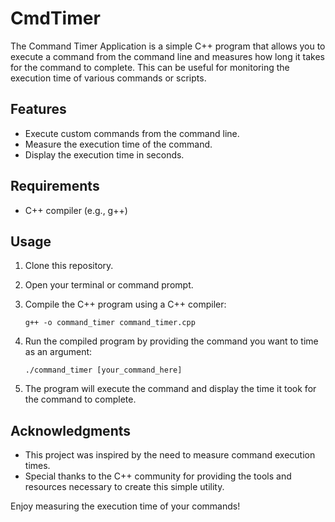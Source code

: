# CmdTimer

The Command Timer Application is a simple C++ program that allows you to execute a command from the command line and measures how long it takes for the command to complete. This can be useful for monitoring the execution time of various commands or scripts.

## Features

- Execute custom commands from the command line.
- Measure the execution time of the command.
- Display the execution time in seconds.

## Requirements

- C++ compiler (e.g., g++)

## Usage

1. Clone this repository.

2. Open your terminal or command prompt.

3. Compile the C++ program using a C++ compiler:

   ```shell
   g++ -o command_timer command_timer.cpp

4. Run the compiled program by providing the command you want to time as an argument:

   ```shell
   ./command_timer [your_command_here]

5. The program will execute the command and display the time it took for the command to complete.

## Acknowledgments
- This project was inspired by the need to measure command execution times.
- Special thanks to the C++ community for providing the tools and resources necessary to create this simple utility.

Enjoy measuring the execution time of your commands!
